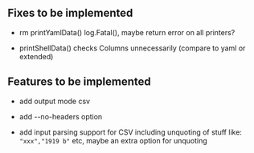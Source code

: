 ## Fixes to be implemented

- rm printYamlData() log.Fatal(), maybe return error on all printers?

- printShellData() checks Columns unnecessarily (compare to yaml or extended)

## Features to be implemented

- add output mode csv

- add --no-headers option

-  add input  parsing support  for CSV  including unquoting  of stuff
  like: `"xxx","1919 b"` etc, maybe an extra option for unquoting

